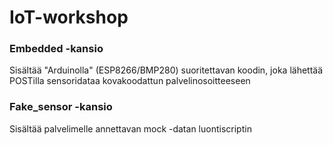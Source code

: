 # IoT-workshop

### Embedded -kansio
Sisältää "Arduinolla" (ESP8266/BMP280) suoritettavan koodin, joka lähettää POSTilla sensoridataa kovakoodattun palvelinosoitteeseen

### Fake_sensor -kansio
Sisältää palvelimelle annettavan mock -datan luontiscriptin